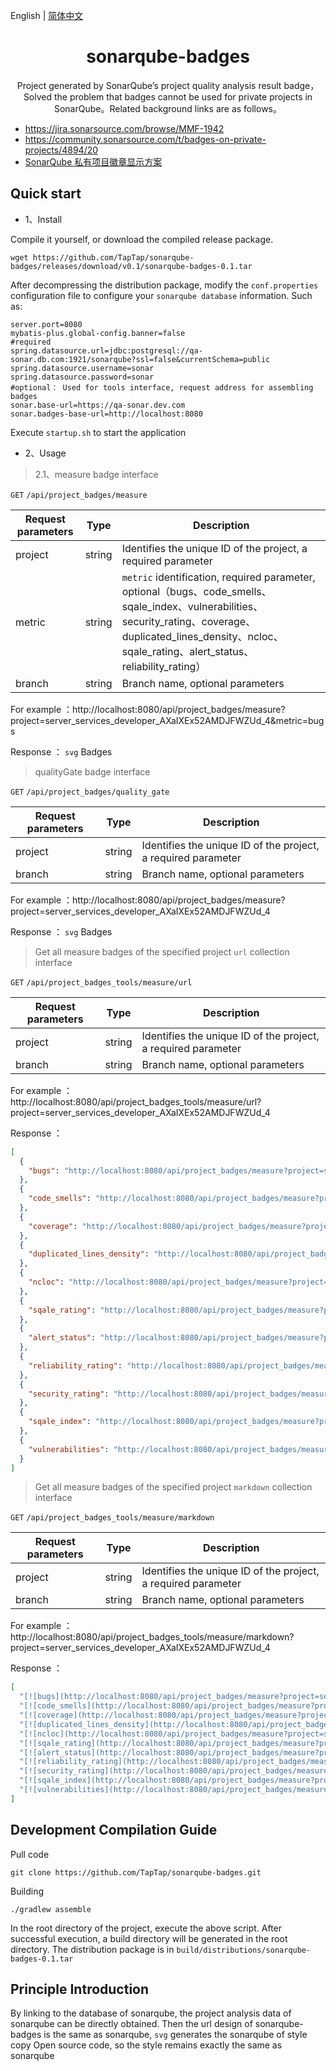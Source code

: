 
English | [简体中文](./README.zh-CN.md) 
<h1 align="center">sonarqube-badges</h1>

<div align="center">
Project generated by SonarQube’s project quality analysis result badge，Solved the problem that badges cannot be used for private projects in SonarQube。Related background links are as follows。
</div>

- https://jira.sonarsource.com/browse/MMF-1942
- https://community.sonarsource.com/t/badges-on-private-projects/4894/20
- [SonarQube 私有项目徽章显示方案](http://www.kailing.pub/article/index/arcid/331.html)

## Quick start

- 1、Install 

Compile it yourself, or download the compiled release package.

```shell
wget https://github.com/TapTap/sonarqube-badges/releases/download/v0.1/sonarqube-badges-0.1.tar
```  

After decompressing the distribution package, modify the `conf.properties` configuration file to configure your `sonarqube database` information. Such as:
```properties
server.port=8080
mybatis-plus.global-config.banner=false
#required
spring.datasource.url=jdbc:postgresql://qa-sonar.db.com:1921/sonarqube?ssl=false&currentSchema=public
spring.datasource.username=sonar
spring.datasource.password=sonar
#optional： Used for tools interface, request address for assembling badges
sonar.base-url=https://qa-sonar.dev.com
sonar.badges-base-url=http://localhost:8080
```

Execute `startup.sh` to start the application

- 2、Usage

> 2.1、measure badge interface

`GET` `/api/project_badges/measure`

| Request parameters | Type   | Description                                                 |
| -------- | ------ | ---------------------------------------------------- |
| project   | string | Identifies the unique ID of the project, a required parameter |
| metric   | string | `metric` identification, required parameter, optional（bugs、code_smells、sqale_index、vulnerabilities、security_rating、coverage、duplicated_lines_density、ncloc、sqale_rating、alert_status、reliability_rating） |
| branch   | string | Branch name, optional parameters |

For example ：http://localhost:8080/api/project_badges/measure?project=server_services_developer_AXaIXEx52AMDJFWZUd_4&metric=bugs

Response ： `svg` Badges

> qualityGate badge interface

`GET` `/api/project_badges/quality_gate`


| Request parameters | Type   | Description                                                |
| -------- | ------ | ---------------------------------------------------- |
| project   | string | Identifies the unique ID of the project, a required parameter |
| branch   | string | Branch name, optional parameters |

For example ：http://localhost:8080/api/project_badges/measure?project=server_services_developer_AXaIXEx52AMDJFWZUd_4

Response ： `svg` Badges

> Get all measure badges of the specified project `url` collection interface

`GET` `/api/project_badges_tools/measure/url`

| Request parameters | Type   | Description                                                |
| -------- | ------ | ---------------------------------------------------- |
| project   | string | Identifies the unique ID of the project, a required parameter |
| branch   | string | Branch name, optional parameters |

For example ： http://localhost:8080/api/project_badges_tools/measure/url?project=server_services_developer_AXaIXEx52AMDJFWZUd_4

Response ：

```json
[
  {
    "bugs": "http://localhost:8080/api/project_badges/measure?project=server_services_developer_AXaIXEx52AMDJFWZUd_4&metric=bugs"
  },
  {
    "code_smells": "http://localhost:8080/api/project_badges/measure?project=server_services_developer_AXaIXEx52AMDJFWZUd_4&metric=code_smells"
  },
  {
    "coverage": "http://localhost:8080/api/project_badges/measure?project=server_services_developer_AXaIXEx52AMDJFWZUd_4&metric=coverage"
  },
  {
    "duplicated_lines_density": "http://localhost:8080/api/project_badges/measure?project=server_services_developer_AXaIXEx52AMDJFWZUd_4&metric=duplicated_lines_density"
  },
  {
    "ncloc": "http://localhost:8080/api/project_badges/measure?project=server_services_developer_AXaIXEx52AMDJFWZUd_4&metric=ncloc"
  },
  {
    "sqale_rating": "http://localhost:8080/api/project_badges/measure?project=server_services_developer_AXaIXEx52AMDJFWZUd_4&metric=sqale_rating"
  },
  {
    "alert_status": "http://localhost:8080/api/project_badges/measure?project=server_services_developer_AXaIXEx52AMDJFWZUd_4&metric=alert_status"
  },
  {
    "reliability_rating": "http://localhost:8080/api/project_badges/measure?project=server_services_developer_AXaIXEx52AMDJFWZUd_4&metric=reliability_rating"
  },
  {
    "security_rating": "http://localhost:8080/api/project_badges/measure?project=server_services_developer_AXaIXEx52AMDJFWZUd_4&metric=security_rating"
  },
  {
    "sqale_index": "http://localhost:8080/api/project_badges/measure?project=server_services_developer_AXaIXEx52AMDJFWZUd_4&metric=sqale_index"
  },
  {
    "vulnerabilities": "http://localhost:8080/api/project_badges/measure?project=server_services_developer_AXaIXEx52AMDJFWZUd_4&metric=vulnerabilities"
  }
]
```

> Get all measure badges of the specified project `markdown` collection interface

`GET` `/api/project_badges_tools/measure/markdown`

| Request parameters | Type   | Description                                                |
| -------- | ------ | ---------------------------------------------------- |
| project   | string | Identifies the unique ID of the project, a required parameter |
| branch   | string | Branch name, optional parameters |

For example ： http://localhost:8080/api/project_badges_tools/measure/markdown?project=server_services_developer_AXaIXEx52AMDJFWZUd_4

Response ：

```json
[
  "[![bugs](http://localhost:8080/api/project_badges/measure?project=server_services_developer_AXaIXEx52AMDJFWZUd_4&metric=bugs)](https://qa-sonar.dev.com/dashboard?id=server_services_developer_AXaIXEx52AMDJFWZUd_4)",
  "[![code_smells](http://localhost:8080/api/project_badges/measure?project=server_services_developer_AXaIXEx52AMDJFWZUd_4&metric=code_smells)](https://qa-sonar.dev.com/dashboard?id=server_services_developer_AXaIXEx52AMDJFWZUd_4)",
  "[![coverage](http://localhost:8080/api/project_badges/measure?project=server_services_developer_AXaIXEx52AMDJFWZUd_4&metric=coverage)](https://qa-sonar.dev.com/dashboard?id=server_services_developer_AXaIXEx52AMDJFWZUd_4)",
  "[![duplicated_lines_density](http://localhost:8080/api/project_badges/measure?project=server_services_developer_AXaIXEx52AMDJFWZUd_4&metric=duplicated_lines_density)](https://qa-sonar.dev.com/dashboard?id=server_services_developer_AXaIXEx52AMDJFWZUd_4)",
  "[![ncloc](http://localhost:8080/api/project_badges/measure?project=server_services_developer_AXaIXEx52AMDJFWZUd_4&metric=ncloc)](https://qa-sonar.dev.com/dashboard?id=server_services_developer_AXaIXEx52AMDJFWZUd_4)",
  "[![sqale_rating](http://localhost:8080/api/project_badges/measure?project=server_services_developer_AXaIXEx52AMDJFWZUd_4&metric=sqale_rating)](https://qa-sonar.dev.com/dashboard?id=server_services_developer_AXaIXEx52AMDJFWZUd_4)",
  "[![alert_status](http://localhost:8080/api/project_badges/measure?project=server_services_developer_AXaIXEx52AMDJFWZUd_4&metric=alert_status)](https://qa-sonar.dev.com/dashboard?id=server_services_developer_AXaIXEx52AMDJFWZUd_4)",
  "[![reliability_rating](http://localhost:8080/api/project_badges/measure?project=server_services_developer_AXaIXEx52AMDJFWZUd_4&metric=reliability_rating)](https://qa-sonar.dev.com/dashboard?id=server_services_developer_AXaIXEx52AMDJFWZUd_4)",
  "[![security_rating](http://localhost:8080/api/project_badges/measure?project=server_services_developer_AXaIXEx52AMDJFWZUd_4&metric=security_rating)](https://qa-sonar.dev.com/dashboard?id=server_services_developer_AXaIXEx52AMDJFWZUd_4)",
  "[![sqale_index](http://localhost:8080/api/project_badges/measure?project=server_services_developer_AXaIXEx52AMDJFWZUd_4&metric=sqale_index)](https://qa-sonar.dev.com/dashboard?id=server_services_developer_AXaIXEx52AMDJFWZUd_4)",
  "[![vulnerabilities](http://localhost:8080/api/project_badges/measure?project=server_services_developer_AXaIXEx52AMDJFWZUd_4&metric=vulnerabilities)](https://qa-sonar.dev.com/dashboard?id=server_services_developer_AXaIXEx52AMDJFWZUd_4)"
]
```

## Development Compilation Guide

Pull code

```
git clone https://github.com/TapTap/sonarqube-badges.git
```

Building

```
./gradlew assemble
```

In the root directory of the project, execute the above script. After successful execution, a build directory will be generated in the root directory. The distribution package is in `build/distributions/sonarqube-badges-0.1.tar`
## Principle Introduction

By linking to the database of sonarqube, the project analysis data of sonarqube can be directly obtained. Then the url design of sonarqube-badges is the same as sonarqube, `svg` generates the sonarqube of style copy
Open source code, so the style remains exactly the same as sonarqube
